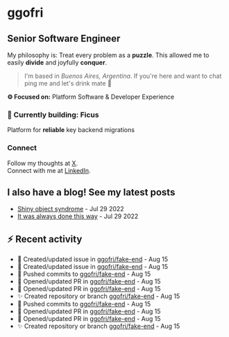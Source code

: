 # ggofri

## Senior Software Engineer

My philosophy is: Treat every problem as a **puzzle**. This allowed me to easily **divide** and joyfully **conquer**.

> I'm based in _Buenos Aires, Argentina_. If you're here and want to chat ping me and let's drink mate 🧉

**⚙️ Focused on:** Platform Software & Developer Experience

### 🧱 Currently building: Ficus

Platform for **reliable** key backend migrations

### Connect

Follow my thoughts at [X](https://x.com/ggofri).  
Connect with me at [LinkedIn](https://linkedin.com/in/ggofri).

## I also have a blog! See my latest posts
<!--START_SECTION:blog_posts-->
- [Shiny object syndrome](https://ggofri.vercel.app/blog/shiny-object) - Jul 29 2022
- [It was always done this way](https://ggofri.vercel.app/blog/always-done-this-way) - Jul 29 2022
<!--END_SECTION:blog_posts-->

## :zap: Recent activity
<!--START_SECTION:activity-->
- 🐛 Created/updated issue in [ggofri/fake-end](https://github.com/ggofri/fake-end) - Aug 15
- 🐛 Created/updated issue in [ggofri/fake-end](https://github.com/ggofri/fake-end) - Aug 15
- 🚀 Pushed commits to [ggofri/fake-end](https://github.com/ggofri/fake-end) - Aug 15
- 🔄 Opened/updated PR in [ggofri/fake-end](https://github.com/ggofri/fake-end) - Aug 15
- 🔄 Opened/updated PR in [ggofri/fake-end](https://github.com/ggofri/fake-end) - Aug 15
- ✨ Created repository or branch [ggofri/fake-end](https://github.com/ggofri/fake-end) - Aug 15
- 🚀 Pushed commits to [ggofri/fake-end](https://github.com/ggofri/fake-end) - Aug 15
- 🔄 Opened/updated PR in [ggofri/fake-end](https://github.com/ggofri/fake-end) - Aug 15
- 🔄 Opened/updated PR in [ggofri/fake-end](https://github.com/ggofri/fake-end) - Aug 15
- ✨ Created repository or branch [ggofri/fake-end](https://github.com/ggofri/fake-end) - Aug 15
<!--END_SECTION:activity-->
